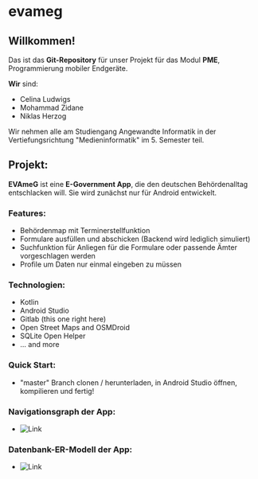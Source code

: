 # evameg


## Willkommen!

Das ist das **Git-Repository** für unser Projekt für das Modul **PME**, Programmierung mobiler Endgeräte.

**Wir** sind:
- Celina Ludwigs
- Mohammad Zidane
- Niklas Herzog

Wir nehmen alle am Studiengang Angewandte Informatik in der Vertiefungsrichtung "Medieninformatik" im 5. Semester teil.


## Projekt:
__EVAmeG__ ist eine __E-Government App__, die den deutschen Behördenalltag entschlacken will. Sie wird zunächst nur für Android entwickelt.


### Features:
- Behördenmap mit Terminerstellfunktion
- Formulare ausfüllen und abschicken (Backend wird lediglich simuliert)
- Suchfunktion für Anliegen für die Formulare oder passende Ämter vorgeschlagen werden
- Profile um Daten nur einmal eingeben zu müssen


### Technologien:
- Kotlin
- Android Studio
- Gitlab (this one right here)
- Open Street Maps and OSMDroid
- SQLite Open Helper
- ... and more


### Quick Start:
- "master" Branch clonen / herunterladen, in Android Studio öffnen, kompilieren und fertig!


### Navigationsgraph der App:

- ![Link](https://git.ai.fh-erfurt.de/team-evameg/evameg/-/blob/master/DOC/graphics/evameg_Flowchart_Navigationgraph.drawio.png)


### Datenbank-ER-Modell der App:

- ![Link](https://git.ai.fh-erfurt.de/team-evameg/evameg/-/blob/master/DOC/graphics/evameg_ER-Modell.drawio.png)

